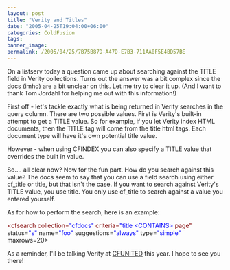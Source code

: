```yaml
---
layout: post
title: "Verity and Titles"
date: "2005-04-25T19:04:00+06:00"
categories: ColdFusion 
tags: 
banner_image: 
permalink: /2005/04/25/7B75B87D-A47D-E7B3-711AA0F5E4BD57BE
---
```


On a listserv today a question came up about searching against the TITLE field in Verity collections. Turns out the answer was a bit complex since the docs (imho) are a bit unclear on this. Let me try to clear it up. (And I want to thank Tom Jordahl for helping me out with this information!)

First off - let's tackle exactly what is being returned in Verity searches in the query column. There are two possible values. First is Verity's built-in attempt to get a TITLE value. So for example, if you let Verity index HTML documents, then the TITLE tag will come from the title html tags. Each document type will have it's own potential title value.

However - when using CFINDEX you can also specify a TITLE value that overrides the built in value.

So.... all clear now? Now for the fun part. How do you search against this value? The docs seem to say that you can use a field search using either cf_title or title, but that isn't the case. If you want to search against Verity's TITLE value, you use title. You only use cf_title to search against a value you entered yourself.

As for how to perform the search, here is an example:

<div class="code"><FONT COLOR=MAROON>&lt;cfsearch collection=<FONT COLOR=BLUE>"cfdocs"</FONT> criteria=<FONT COLOR=BLUE>"title &lt;CONTAINS&gt;</FONT> page"</FONT> status=<FONT COLOR=BLUE>"s"</FONT> name=<FONT COLOR=BLUE>"foo"</FONT> suggestions=<FONT COLOR=BLUE>"always"</FONT> type=<FONT COLOR=BLUE>"simple"</FONT> maxrows=20&gt;</div>

As a reminder, I'll be talking Verity at <a href="http://www.cfunited.org">CFUNITED</a> this year. I hope to see you there!